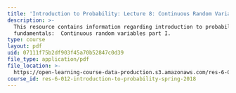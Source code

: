 ```yaml
---
title: 'Introduction to Probability: Lecture 8: Continuous Random Variables Part I'
description: >-
  This resource contains information regarding introduction to probability: The
  fundamentals:  Continuous random variables part I.
type: course
layout: pdf
uid: 07111f75b2df903f45a70b52847c0d39
file_type: application/pdf
file_location: >-
  https://open-learning-course-data-production.s3.amazonaws.com/res-6-012-introduction-to-probability-spring-2018/07111f75b2df903f45a70b52847c0d39_MITRES_6_012S18_L08AS.pdf
course_id: res-6-012-introduction-to-probability-spring-2018
---
```

